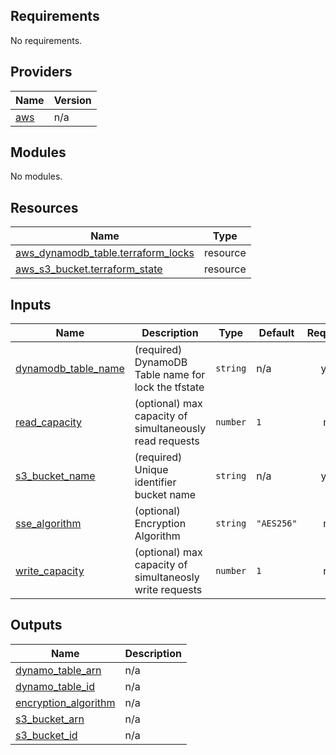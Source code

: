 <!-- BEGIN_TF_DOCS -->
## Requirements

No requirements.

## Providers

| Name | Version |
|------|---------|
| <a name="provider_aws"></a> [aws](#provider\_aws) | n/a |

## Modules

No modules.

## Resources

| Name | Type |
|------|------|
| [aws_dynamodb_table.terraform_locks](https://registry.terraform.io/providers/hashicorp/aws/latest/docs/resources/dynamodb_table) | resource |
| [aws_s3_bucket.terraform_state](https://registry.terraform.io/providers/hashicorp/aws/latest/docs/resources/s3_bucket) | resource |

## Inputs

| Name | Description | Type | Default | Required |
|------|-------------|------|---------|:--------:|
| <a name="input_dynamodb_table_name"></a> [dynamodb\_table\_name](#input\_dynamodb\_table\_name) | (required) DynamoDB Table name for lock the tfstate | `string` | n/a | yes |
| <a name="input_read_capacity"></a> [read\_capacity](#input\_read\_capacity) | (optional) max capacity of simultaneously read requests | `number` | `1` | no |
| <a name="input_s3_bucket_name"></a> [s3\_bucket\_name](#input\_s3\_bucket\_name) | (required) Unique identifier bucket name | `string` | n/a | yes |
| <a name="input_sse_algorithm"></a> [sse\_algorithm](#input\_sse\_algorithm) | (optional) Encryption Algorithm | `string` | `"AES256"` | no |
| <a name="input_write_capacity"></a> [write\_capacity](#input\_write\_capacity) | (optional) max capacity of simultaneosly write requests | `number` | `1` | no |

## Outputs

| Name | Description |
|------|-------------|
| <a name="output_dynamo_table_arn"></a> [dynamo\_table\_arn](#output\_dynamo\_table\_arn) | n/a |
| <a name="output_dynamo_table_id"></a> [dynamo\_table\_id](#output\_dynamo\_table\_id) | n/a |
| <a name="output_encryption_algorithm"></a> [encryption\_algorithm](#output\_encryption\_algorithm) | n/a |
| <a name="output_s3_bucket_arn"></a> [s3\_bucket\_arn](#output\_s3\_bucket\_arn) | n/a |
| <a name="output_s3_bucket_id"></a> [s3\_bucket\_id](#output\_s3\_bucket\_id) | n/a |
<!-- END_TF_DOCS -->
